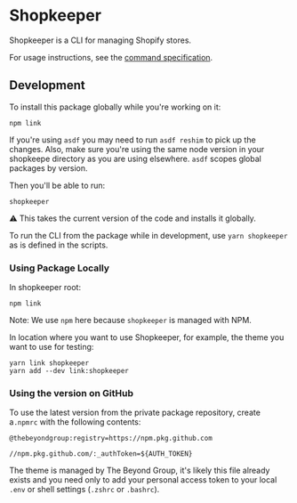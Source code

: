 # Shopkeeper

Shopkeeper is a CLI for managing Shopify stores.

For usage instructions, see the [command specification](docs/cli.md).

## Development

To install this package globally while you're working on it:

```
npm link
```
If you're using `asdf` you may need to run `asdf reshim` to pick up the changes.
Also, make sure you're using the same node version in your shopkeepe directory
as you are using elsewhere. `asdf` scopes global packages by version.

Then you'll be able to run:

```
shopkeeper
```

⚠️ This takes the current version of the code and installs it globally.

To run the CLI from the package while in development, use `yarn shopkeeper ` as is defined
in the scripts.

### Using Package Locally

In shopkeeper root:
```
npm link
```
Note: We use `npm` here because `shopkeeper` is managed with NPM.

In location where you want to use Shopkeeper, for example, the theme you want to use for testing:
```
yarn link shopkeeper
yarn add --dev link:shopkeeper
```

### Using the version on GitHub
To use the latest version from the private package repository, create a`.npmrc`
with the following contents:

```
@thebeyondgroup:registry=https://npm.pkg.github.com

//npm.pkg.github.com/:_authToken=${AUTH_TOKEN}
```

The theme is managed by The Beyond Group, it's likely this file already exists and you need only to
add your personal access token to your local `.env` or shell settings (`.zshrc` or `.bashrc`).
